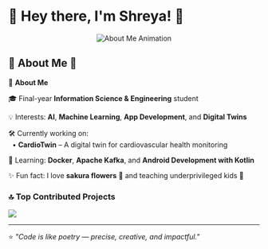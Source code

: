 # 🌸 Hey there, I'm Shreya! 👋

<p align="center">
  <img src="https://readme-typing-svg.herokuapp.com?font=Fira+Code&size=22&duration=3000&pause=800&color=3AB0FF&center=true&vCenter=true&width=1000&lines=Hi!+I’m+Shreya!;A+final-year+Information+Science+student;Passionate+about+building+intelligent+systems;Solving+real-world+problems;Creating+projects+that+blend+creativity+with+technology" alt="About Me Animation" />
</p>


## 🌸 About Me 🌸

🚀 **About Me**  

🎓 Final-year **Information Science & Engineering** student  

💡 Interests: **AI**, **Machine Learning**, **App Development**, and **Digital Twins**  

🛠️ Currently working on:  
&nbsp;&nbsp;• **CardioTwin** – A digital twin for cardiovascular health monitoring  

🌱 Learning: **Docker**, **Apache Kafka**, and **Android Development with Kotlin**  

✨ Fun fact: I love **sakura flowers** 🌸 and teaching underprivileged kids 💛



### 🔝 Top Contributed Projects 
![](https://github-contributor-stats.vercel.app/api?username=Shreya-196&limit=5&theme=dark&combine_all_yearly_contributions=true)

---

⭐ *"Code is like poetry — precise, creative, and impactful."*  

